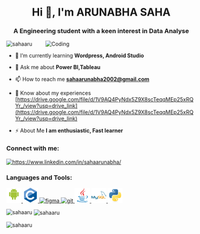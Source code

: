 <h1 align="center">Hi 👋, I'm ARUNABHA SAHA</h1>
<h3 align="center">A Engineering student with a keen interest in Data Analyse</h3>
<img align="right" alt="Coding" width="400" src="https://assets-global.website-files.com/5c19100c2b50073e6ee69da1/60d35967a853a1b14851703b_All%20the%20data%20(1).gif">
<p align="left"> <img src="https://komarev.com/ghpvc/?username=sahaaru&label=Profile%20views&color=0e75b6&style=flat" alt="sahaaru" /> </p>

- 🌱 I’m currently learning **Wordpress, Android Studio**

- 💬 Ask me about **Power BI,Tableau**

- 📫 How to reach me **sahaarunabha2002@gmail.com**

- 📄 Know about my experiences [https://drive.google.com/file/d/1V9AQ4PyNdx5Z9X8scTeqqMEp25xRQYr_/view?usp=drive_link](https://drive.google.com/file/d/1V9AQ4PyNdx5Z9X8scTeqqMEp25xRQYr_/view?usp=drive_link)

- ⚡ About Me **I am enthusiastic, Fast learner**

<h3 align="left">Connect with me:</h3>
<p align="left">
<a href="https://linkedin.com/in/https://www.linkedin.com/in/sahaarunabha/" target="blank"><img align="center" src="https://raw.githubusercontent.com/rahuldkjain/github-profile-readme-generator/master/src/images/icons/Social/linked-in-alt.svg" alt="https://www.linkedin.com/in/sahaarunabha/" height="30" width="40" /></a>
</p>

<h3 align="left">Languages and Tools:</h3>
<p align="left"> <a href="https://developer.android.com" target="_blank" rel="noreferrer"> <img src="https://raw.githubusercontent.com/devicons/devicon/master/icons/android/android-original-wordmark.svg" alt="android" width="40" height="40"/> </a> <a href="https://www.cprogramming.com/" target="_blank" rel="noreferrer"> <img src="https://raw.githubusercontent.com/devicons/devicon/master/icons/c/c-original.svg" alt="c" width="40" height="40"/> </a> <a href="https://www.figma.com/" target="_blank" rel="noreferrer"> <img src="https://www.vectorlogo.zone/logos/figma/figma-icon.svg" alt="figma" width="40" height="40"/> </a> <a href="https://git-scm.com/" target="_blank" rel="noreferrer"> <img src="https://www.vectorlogo.zone/logos/git-scm/git-scm-icon.svg" alt="git" width="40" height="40"/> </a> <a href="https://www.java.com" target="_blank" rel="noreferrer"> <img src="https://raw.githubusercontent.com/devicons/devicon/master/icons/java/java-original.svg" alt="java" width="40" height="40"/> </a> <a href="https://www.mysql.com/" target="_blank" rel="noreferrer"> <img src="https://raw.githubusercontent.com/devicons/devicon/master/icons/mysql/mysql-original-wordmark.svg" alt="mysql" width="40" height="40"/> </a> <a href="https://www.python.org" target="_blank" rel="noreferrer"> <img src="https://raw.githubusercontent.com/devicons/devicon/master/icons/python/python-original.svg" alt="python" width="40" height="40"/> </a> </p>

<p><img align="left" src="https://github-readme-stats.vercel.app/api/top-langs?username=sahaaru&show_icons=true&locale=en&layout=compact" alt="sahaaru" /></p>

<p>&nbsp;<img align="center" src="https://github-readme-stats.vercel.app/api?username=sahaaru&show_icons=true&locale=en" alt="sahaaru" /></p>

<p><img align="center" src="https://github-readme-streak-stats.herokuapp.com/?user=sahaaru&" alt="sahaaru" /></p>
